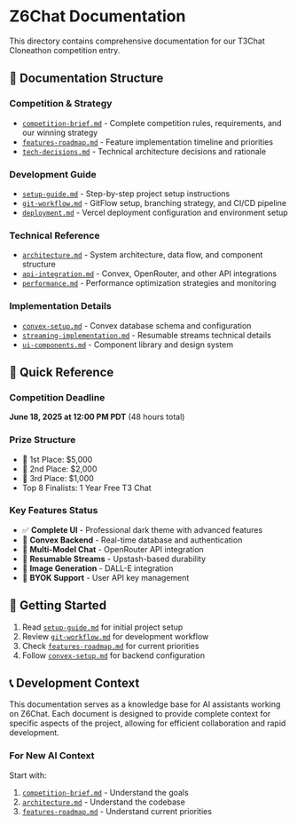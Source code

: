 # Z6Chat Documentation

This directory contains comprehensive documentation for our T3Chat Cloneathon competition entry.

## 📁 Documentation Structure

### Competition & Strategy
- [`competition-brief.md`](./competition-brief.md) - Complete competition rules, requirements, and our winning strategy
- [`features-roadmap.md`](./features-roadmap.md) - Feature implementation timeline and priorities
- [`tech-decisions.md`](./tech-decisions.md) - Technical architecture decisions and rationale

### Development Guide
- [`setup-guide.md`](./setup-guide.md) - Step-by-step project setup instructions
- [`git-workflow.md`](./git-workflow.md) - GitFlow setup, branching strategy, and CI/CD pipeline
- [`deployment.md`](./deployment.md) - Vercel deployment configuration and environment setup

### Technical Reference
- [`architecture.md`](./architecture.md) - System architecture, data flow, and component structure
- [`api-integration.md`](./api-integration.md) - Convex, OpenRouter, and other API integrations
- [`performance.md`](./performance.md) - Performance optimization strategies and monitoring

### Implementation Details
- [`convex-setup.md`](./convex-setup.md) - Convex database schema and configuration
- [`streaming-implementation.md`](./streaming-implementation.md) - Resumable streams technical details
- [`ui-components.md`](./ui-components.md) - Component library and design system

## 🎯 Quick Reference

### Competition Deadline
**June 18, 2025 at 12:00 PM PDT** (48 hours total)

### Prize Structure
- 🥇 1st Place: $5,000
- 🥈 2nd Place: $2,000
- 🥉 3rd Place: $1,000
- Top 8 Finalists: 1 Year Free T3 Chat

### Key Features Status
- ✅ **Complete UI** - Professional dark theme with advanced features
- 🚧 **Convex Backend** - Real-time database and authentication
- 🚧 **Multi-Model Chat** - OpenRouter API integration
- 🚧 **Resumable Streams** - Upstash-based durability
- 🚧 **Image Generation** - DALL-E integration
- 🚧 **BYOK Support** - User API key management

## 🚀 Getting Started

1. Read [`setup-guide.md`](./setup-guide.md) for initial project setup
2. Review [`git-workflow.md`](./git-workflow.md) for development workflow
3. Check [`features-roadmap.md`](./features-roadmap.md) for current priorities
4. Follow [`convex-setup.md`](./convex-setup.md) for backend configuration

## 📞 Development Context

This documentation serves as a knowledge base for AI assistants working on Z6Chat. Each document is designed to provide complete context for specific aspects of the project, allowing for efficient collaboration and rapid development.

### For New AI Context
Start with:
1. [`competition-brief.md`](./competition-brief.md) - Understand the goals
2. [`architecture.md`](./architecture.md) - Understand the codebase
3. [`features-roadmap.md`](./features-roadmap.md) - Understand current priorities